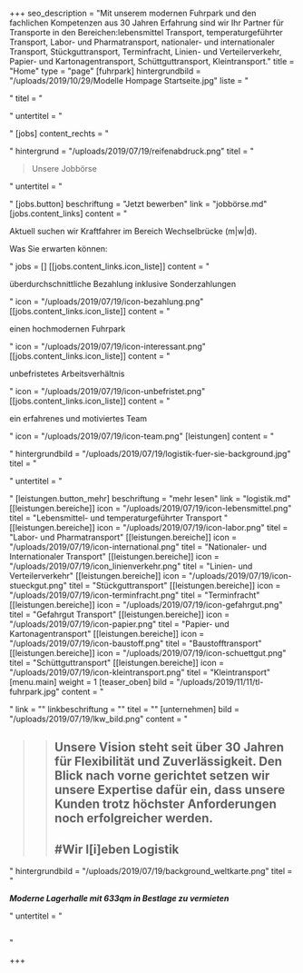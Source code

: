 +++
seo_description = "Mit unserem modernen Fuhrpark  und den fachlichen Kompetenzen aus 30 Jahren Erfahrung sind wir Ihr Partner für Transporte in den Bereichen:lebensmittel Transport, temperaturgeführter Transport, Labor- und Pharmatransport, nationaler- und internationaler Transport, Stückguttransport, Terminfracht, Linien- und Verteilerverkehr, Papier- und Kartonagentransport, Schüttguttransport, Kleintransport."
title = "Home"
type = "page"
[fuhrpark]
hintergrundbild = "/uploads/2019/10/29/Modelle Hompage Startseite.jpg"
liste = "<p></p>"
titel = "<p></p>"
untertitel = "<p></p>"
[jobs]
content_rechts = "<p></p><p></p><p></p>"
hintergrund = "/uploads/2019/07/19/reifenabdruck.png"
titel = "<blockquote><p>Unsere Jobbörse</p></blockquote>"
untertitel = "<p></p>"
[jobs.button]
beschriftung = "Jetzt bewerben"
link = "jobbörse.md"
[jobs.content_links]
content = "<p>Aktuell suchen wir Kraftfahrer im Bereich Wechselbrücke (m|w|d).</p><p>Was Sie erwarten können:</p>"
jobs = []
[[jobs.content_links.icon_liste]]
content = "<p>überdurchschnittliche Bezahlung inklusive Sonderzahlungen</p>"
icon = "/uploads/2019/07/19/icon-bezahlung.png"
[[jobs.content_links.icon_liste]]
content = "<p>einen hochmodernen Fuhrpark</p>"
icon = "/uploads/2019/07/19/icon-interessant.png"
[[jobs.content_links.icon_liste]]
content = "<p>unbefristetes Arbeitsverhältnis</p>"
icon = "/uploads/2019/07/19/icon-unbefristet.png"
[[jobs.content_links.icon_liste]]
content = "<p>ein erfahrenes und motiviertes Team</p>"
icon = "/uploads/2019/07/19/icon-team.png"
[leistungen]
content = "<p></p>"
hintergrundbild = "/uploads/2019/07/19/logistik-fuer-sie-background.jpg"
titel = "<p></p>"
untertitel = "<p></p>"
[leistungen.button_mehr]
beschriftung = "mehr lesen"
link = "logistik.md"
[[leistungen.bereiche]]
icon = "/uploads/2019/07/19/icon-lebensmittel.png"
titel = "Lebensmittel- und temperaturgeführter Transport "
[[leistungen.bereiche]]
icon = "/uploads/2019/07/19/icon-labor.png"
titel = "Labor- und Pharmatransport"
[[leistungen.bereiche]]
icon = "/uploads/2019/07/19/icon-international.png"
titel = "Nationaler- und Internationaler Transport"
[[leistungen.bereiche]]
icon = "/uploads/2019/07/19/icon_linienverkehr.png"
titel = "Linien- und  Verteilerverkehr"
[[leistungen.bereiche]]
icon = "/uploads/2019/07/19/icon-stueckgut.png"
titel = "Stückguttransport"
[[leistungen.bereiche]]
icon = "/uploads/2019/07/19/icon-terminfracht.png"
titel = "Terminfracht"
[[leistungen.bereiche]]
icon = "/uploads/2019/07/19/icon-gefahrgut.png"
titel = "Gefahrgut Transport"
[[leistungen.bereiche]]
icon = "/uploads/2019/07/19/icon-papier.png"
titel = "Papier- und Kartonagentransport"
[[leistungen.bereiche]]
icon = "/uploads/2019/07/19/icon-baustoff.png"
titel = "Baustofftransport"
[[leistungen.bereiche]]
icon = "/uploads/2019/07/19/icon-schuettgut.png"
titel = "Schüttguttransport"
[[leistungen.bereiche]]
icon = "/uploads/2019/07/19/icon-kleintransport.png"
titel = "Kleintransport"
[menu.main]
weight = 1
[teaser_oben]
bild = "/uploads/2019/11/11/tl-fuhrpark.jpg"
content = "<p></p>"
link = ""
linkbeschriftung = ""
titel = ""
[unternehmen]
bild = "/uploads/2019/07/19/lkw_bild.png"
content = "<blockquote><blockquote><h2>Unsere Vision steht seit über <strong>30 Jahren</strong> für Flexibilität und Zuverlässigkeit. Den Blick nach vorne gerichtet setzen wir unsere <strong>Expertise </strong>dafür ein, dass unsere Kunden trotz höchster Anforderungen noch erfolgreicher werden.</h2><h2>#Wir l[i]eben Logistik</h2></blockquote></blockquote>"
hintergrundbild = "/uploads/2019/07/19/background_weltkarte.png"
titel = "<p> ***<strong>Moderne Lagerhalle mit 633qm in Bestlage zu vermieten***</strong></p>"
untertitel = "<h2></h2>"

+++
